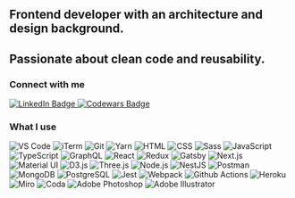
## Frontend developer with an architecture and design background. 
## Passionate about clean code and reusability.

### Connect with me

<div id="connect">
  <a href="https://www.linkedin.com/in/mitkoarsov/L">
    <img src="https://img.shields.io/badge/LinkedIn-0072b1?style=for-the-badge&logo=linkedin&logoColor=white" alt="LinkedIn Badge"/>
  </a>
  <a href="https://www.codewars.com/users/mitkoarsov">
    <img src="https://img.shields.io/badge/Codewars-b0361e?style=for-the-badge&logo=codewars&logoColor=white" alt="Codewars Badge"/>
  </a>
</div>

### What I use

<div id="technologies">
  <img alt="VS Code" src="https://img.shields.io/badge/VS_Code-0078d7?style=flat-square&logo=visualstudio&logoColor=white" />
  <img alt="iTerm" src="https://img.shields.io/badge/iTerm2-202b2d?style=flat-square&logo=iterm2&iterm2=white" />
  <img alt="Git" src="https://img.shields.io/badge/Git-F1502F?style=flat-square&logo=git&logoColor=white" />
  <img alt="Yarn" src="https://img.shields.io/badge/Yarn-368fb9?style=flat-square&logo=yarn&logoColor=white" />
  
  <img alt="HTML" src="https://img.shields.io/badge/HTML-e34c26?style=flat-square&logo=html5&logoColor=white" />
  <img alt="CSS" src="https://img.shields.io/badge/CSS-264de4?style=flat-square&logo=css3&logoColor=white" />
  <img alt="Sass" src="https://img.shields.io/badge/Sass-cc6699?style=flat-square&logo=sass&logoColor=white" />
  <img alt="JavaScript" src="https://img.shields.io/badge/JavaScript-F0DB4F?style=flat-square&logo=javascript&logoColor=black" />
  <img alt="TypeScript" src="https://img.shields.io/badge/TypeScript-007acc?style=flat-square&logo=typescript&logoColor=white" />
  <img alt="GraphQL" src="https://img.shields.io/badge/GraphQL-e535ab?style=flat-square&logo=graphql&logoColor=white" />
  
  <img alt="React" src="https://img.shields.io/badge/React-292c33?style=flat-square&logo=react&logoColor=61DBFB" />
  <img alt="Redux" src="https://img.shields.io/badge/Redux-white?style=flat-square&logo=redux&logoColor=764abc" />
  <img alt="Gatsby" src="https://img.shields.io/badge/Gatsby-663399?style=flat-square&logo=gatsby&logoColor=white" />
  <img alt="Next.js" src="https://img.shields.io/badge/Next.js-white?style=flat-square&logo=nextdotjs&logoColor=black" />
  
  <img alt="Material UI" src="https://img.shields.io/badge/Material_UI-0083d1?style=flat-square&logo=mui&logoColor=white" />
  <img alt="D3.js" src="https://img.shields.io/badge/D3.js-f99f3f?style=flat-square&logo=d3dotjs&logoColor=white" />
  <img alt="Three.js" src="https://img.shields.io/badge/Three.js-black?style=flat-square&logo=threedotjs&logoColor=white" />
  
  <img alt="Node.js" src="https://img.shields.io/badge/Node.js-3c873a?style=flat-square&logo=nodedotjs&logoColor=white" />
  <img alt="NestJS" src="https://img.shields.io/badge/NestJS-e0234e?style=flat-square&logo=nestjs&logoColor=black" />
  <img alt="Postman" src="https://img.shields.io/badge/Postman-black?style=flat-square&logo=postman&logoColor=EF5B25" />
  <img alt="MongoDB" src="https://img.shields.io/badge/MongoDB-white?style=flat-square&logo=mongodb&logoColor=4DB33D" />
  <img alt="PostgreSQL" src="https://img.shields.io/badge/PostgreSQL-336691?style=flat-square&logo=postgresql&logoColor=white" />
  
  <img alt="Jest" src="https://img.shields.io/badge/Jest-a53b4e?style=flat-square&logo=jest&logoColor=white" />
  
  <img alt="Webpack" src="https://img.shields.io/badge/Webpack-white?style=flat-square&logo=webpack&logoColor=8ED5FA" />
  <img alt="Github Actions" src="https://img.shields.io/badge/Github_Actions-white?style=flat-square&logo=githubactions&logoColor=2c81fe" />
  <img alt="Heroku" src="https://img.shields.io/badge/Heroku-6762A6?style=flat-square&logo=heroku&logoColor=white" />
  
  <img alt="Miro" src="https://img.shields.io/badge/Miro-ffd030?style=flat-square&logo=miro&logoColor=050038" />
  <img alt="Coda" src="https://img.shields.io/badge/Coda-black?style=flat-square&logo=coda&logoColor=ee5a2a" />
  
  <img alt="Adobe Photoshop" src="https://img.shields.io/badge/Adobe_Photoshop-4FCCFE?style=flat-square&logo=adobephotoshop&logoColor=18152E" />
  <img alt="Adobe Illustrator" src="https://img.shields.io/badge/Adobe_Illustrator-f8a829?style=flat-square&logo=adobeillustrator&logoColor=0e0c14" />
</div>
